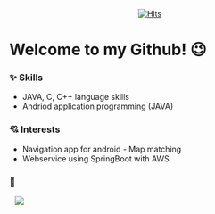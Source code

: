 <div align=center>
	
[![Hits](https://hits.seeyoufarm.com/api/count/incr/badge.svg?url=https%3A%2F%2Fgithub.com%2Fzzsza)](https://hits.seeyoufarm.com) 
	
</div>


# Welcome to my Github! 😉 

### ✨ Skills
* JAVA, C, C++ language skills
* Andriod application programming (JAVA)
### 💘 Interests
* Navigation app for android - Map matching
* Webservice using SpringBoot with AWS
### 🔗
<a href="https://yunhye-choi.github.io">
    <img 
        src="http://img.shields.io/badge/-Tech%20Blog-655ced?style=flat&logo=github&link=https://alpox.kr"
        style="height : auto; margin-left : 10px; margin-right : 10px;"/>
</a>
